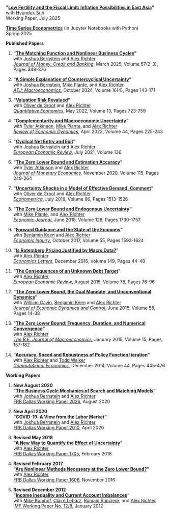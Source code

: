**"[Low Fertility and the Fiscal Limit: Inflation Possibilities in East Asia](papers/ST-low-fertility-inflation.md)"**  
with [Hyunduk Suh](https://sites.google.com/site/suhhyuniu)  
Working Paper, July 2025  

**[Time Series Econometrics](https://econ.pages.code.wm.edu/408/docs/)** (in Jupyter Notebooks with Python)  
Spring 2025  

**Published Papers**
1. **"[The Matching Function and Nonlinear Business Cycles](papers/BRT-nonlinearities.md)"**  
with [Joshua Bernstein](https://www.linkedin.com/in/joshua-bernstein-47baa332) and [Alex Richter](http://www.alexrichterecon.com/)  
<em>[Journal of Money, Credit and Banking](https://onlinelibrary.wiley.com/doi/10.1111/jmcb.13115)</em>, March 2025, Volume 57(2-3), Pages 349-376

1. **"[A Simple Explanation of Countercyclical Uncertainty](papers/BPRT-uncertainty.md)"**  
with [Joshua Bernstein](https://www.linkedin.com/in/joshua-bernstein-47baa332), [Mike Plante](https://sites.google.com/site/michaelplanteecon/), and [Alex Richter](http://www.alexrichterecon.com/)  
<em>[AEJ: Macroeconomics](https://www.aeaweb.org/articles?id=10.1257/mac.20220134&&from=f)</em>, October 2024, Volume 16(4), Pages 143-171

1. **"[Valuation Risk Revalued](papers/DRT_ValuationRisk.md)"**  
with [Oliver de Groot](https://sites.google.com/site/oliverdegroot/) and [Alex Richter](http://www.alexrichterecon.com/)  
<em>[Quantitative Economics](https://doi.org/10.3982/QE1779)</em>, May 2022, Volume 13, Pages 723-759

1. **"[Complementarity and Macroeconomic Uncertainty](papers/APRT_CES.md)"**  
with [Tyler Atkinson](https://www.dallasfed.org/research/economists/atkinson.aspx), [Mike Plante](https://sites.google.com/site/michaelplanteecon/), and [Alex Richter](http://www.alexrichterecon.com/)  
<em>[Review of Economic Dynamics](https://doi.org/10.1016/j.red.2021.03.003)</em>, April 2022, Volume 44, Pages 225-243

1. **"[Cyclical Net Entry and Exit](papers/BRT_EntryExit.md)"**  
with [Joshua Bernstein](https://www.linkedin.com/in/joshua-bernstein-47baa332) and [Alex Richter](http://www.alexrichterecon.com/)  
<em>[European Economic Review](https://doi.org/10.1016/j.euroecorev.2021.103752)</em>, July 2021, Volume 136

1. **"[The Zero Lower Bound and Estimation Accuracy](papers/ART_Estimation.md)"**  
with [Tyler Atkinson](https://www.dallasfed.org/research/economists/atkinson.aspx) and [Alex Richter](http://www.alexrichterecon.com/)  
<em>[Journal of Monetary Economics](https://doi.org/10.1016/j.jmoneco.2019.06.007)</em>, November 2020, Volume 115, Pages 249-264

1. **"[Uncertainty Shocks in a Model of Effective Demand: Comment](papers/DRT_comment.md)"**  
with [Oliver de Groot](https://sites.google.com/site/oliverdegroot/) and [Alex Richter](http://www.alexrichterecon.com/)  
<em>[Econometrica](https://doi.org/10.3982/ECTA15405)</em>, July 2018, Volume 86, Pages 1513-1526

1. **"[The Zero Lower Bound and Endogenous Uncertainty](papers/PRT_Uncertainty.md)"**  
with [Mike Plante](https://sites.google.com/site/michaelplanteecon/), and [Alex Richter](http://www.alexrichterecon.com/)  
<em>[Economic Journal](http://dx.doi.org/10.1111/ecoj.12445)</em>, June 2018, Volume 128, Pages 1730-1757

1. **"[Forward Guidance and the State of the Economy](papers/KRT_Forward_Guidance.md)"**  
with [Benjamin Keen](http://benjaminkeen.oucreate.com/) and [Alex Richter](http://www.alexrichterecon.com/)  
<em>[Economic Inquiry](http://dx.doi.org/10.1111/ecin.12466)</em>, October 2017, Volume 55, Pages 1593-1624

1. **"[Is Rotemberg Pricing Justified by Macro Data?](papers/RT_Pricing_Comparison.md)"**  
with [Alex Richter](http://www.alexrichterecon.com/)  
<em>[Economics Letters](http://dx.doi.org/10.1016/j.econlet.2016.10.011)</em>, December 2016, Volume 149, Pages 44-48

1. **"[The Consequences of an Unknown Debt Target](papers/RT_debttargets.md)"**  
with [Alex Richter](http://www.alexrichterecon.com/)  
<em>[European Economic Review](http://dx.doi.org/10.1016/j.euroecorev.2015.05.002)</em>, August 2015, Volume 78, Pages 76-96

1. **"[The Zero Lower Bound, the Dual Mandate, and Unconventional Dynamics](papers/GKRT_ZLB.md)"**  
with [William Gavin](https://research.stlouisfed.org/econ/gavin/jp/), [Benjamin Keen](http://benjaminkeen.oucreate.com/) and [Alex Richter](http://www.alexrichterecon.com/)  
<em>[Journal of Economic Dynamics and Control](http://dx.doi.org/10.1016/j.jedc.2015.03.007)</em>, June 2015, Volume 55, Pages 14-38

1. **"[The Zero Lower Bound: Frequency, Duration, and Numerical Convergence](papers/RT_ZLBconvergence.md)"**  
with [Alex Richter](http://www.alexrichterecon.com/)  
<em>[The B.E. Journal of Macroeconomics](http://dx.doi.org/10.1515/bejm-2013-0185)</em>, January 2015, Volume 15, Pages 157-182

1. **"[Accuracy, Speed and Robustness of Policy Function Iteration](papers/RTW_Numerical.md)"**  
with [Alex Richter](http://www.alexrichterecon.com/) and [Todd Walker](https://economics.indiana.edu/about/faculty/walker-todd.html)  
<em>[Computational Economics](http://dx.doi.org/10.1007/s10614-013-9399-2)</em>, December 2014, Volume 44, Pages 445-476

**Working Papers**
1. **New August 2020**  
**"[The Business Cycle Mechanics of Search and Matching Models](papers/BRT-RBC-Mechanics.md)"**  
with [Joshua Bernstein](https://www.linkedin.com/in/joshua-bernstein-47baa332) and [Alex Richter](http://www.alexrichterecon.com/)  
[FRB Dallas Working Paper 2026](https://doi.org/10.24149/wp2026), August 2020

1. **New April 2020**  
**"[COVID-19: A View from the Labor Market](papers/BRT-covid19.md)"**  
with [Joshua Bernstein](https://www.linkedin.com/in/joshua-bernstein-47baa332) and [Alex Richter](http://www.alexrichterecon.com/)  
[FRB Dallas Working Paper 2010](https://doi.org/10.24149/wp2010), April 2020

1. **Revised May 2018**  
**"[A New Way to Quantify the Effect of Uncertainty](papers/RT_macro_uncertainty.md)"**  
with [Alex Richter](http://www.alexrichterecon.com/)  
[FRB Dallas Working Paper 1705](https://doi.org/10.24149/wp1705r1), February  2018

1. **Revised February 2017**  
**"[Are Nonlinear Methods Necessary at the Zero Lower Bound?](papers/RT_NonlinearMethods.md)"**  
with [Alex Richter](http://www.alexrichterecon.com/)  
[FRB Dallas Working Paper 1606](https://www.dallasfed.org/research/papers/2016/wp1606), November  2016

1. **Revised December 2012**  
**"[Income Inequality and Current Account Imbalances](papers/KLRRT_Inequality.md)"**  
with [Mike Kumhof](http://michaelkumhof.weebly.com/), [Claire Lebarz](https://www.linkedin.com/in/clairelebarz/), [Romain Ranciere](https://rranciere.academia.edu/), and [Alex Richter](http://www.alexrichterecon.com/)  
[IMF Working Paper No. 12/8](http://www.imf.org/external/pubs/cat/longres.aspx?sk=25606.0), January 2012